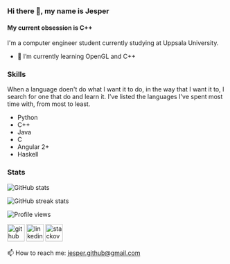 ### Hi there 👋, my name is Jesper
#### My current obsession is C++

I'm a computer engineer student currently studying at Uppsala University. 

- 🌱 I’m currently learning OpenGL and C++ 

### Skills

When a language doen't do what I want it to do, in the way that I want it to, I search for one that do and learn it. I've listed the languages I've spent most time with, from most to least.

* Python
* C++
* Java
* C
* Angular 2+
* Haskell

### Stats

![GitHub stats](https://github-readme-stats.vercel.app/api?username=JesperGlas&show_icons=true)  

![GitHub streak stats](https://github-readme-streak-stats.herokuapp.com/?user=JesperGlas)  

![Profile views](https://gpvc.arturio.dev/JesperGlas)  

[<img src='https://cdn.jsdelivr.net/npm/simple-icons@3.0.1/icons/github.svg' alt='github' height='40'>](https://github.com/JesperGlas)  [<img src='https://cdn.jsdelivr.net/npm/simple-icons@3.0.1/icons/linkedin.svg' alt='linkedin' height='40'>](https://www.linkedin.com/in/jesper-glas-b51b6b198/)  [<img src='https://cdn.jsdelivr.net/npm/simple-icons@3.0.1/icons/stackoverflow.svg' alt='stackoverflow' height='40'>](https://stackoverflow.com/users/12502042/jesper) 

📫 How to reach me: jesper.github@gmail.com 

